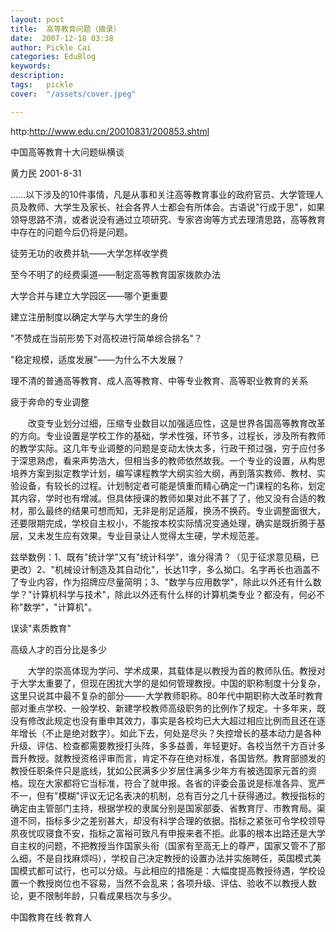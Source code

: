 ```yaml
---
layout: post  
title:  高等教育问题（摘录）  
date:  2007-12-18 03:38  
author: Pickle Cai  
categories: EduBlog  
keywords: 
description:   
tags:	pickle   
cover:  "/assets/cover.jpeg"  

---  
```

    
http:http://www.edu.cn/20010831/200853.shtml





中国高等教育十大问题纵横谈



黄力民 2001-8-31





……以下涉及的10件事情，凡是从事和关注高等教育事业的政府官员、大学管理人员及教师、大学生及家长、社会各界人士都会有所体会。古语说"行成于思"，如果领导思路不清，或者说没有通过立项研究、专家咨询等方式去理清思路，高等教育中存在的问题今后仍将是问题。





徒劳无功的收费并轨——大学怎样收学费 

至今不明了的经费渠道——制定高等教育国家拨款办法 

大学合并与建立大学园区——哪个更重要 

建立注册制度以确定大学与大学生的身份 

"不赞成在当前形势下对高校进行简单综合排名"？ 

"稳定规模，适度发展"——为什么不大发展？ 

理不清的普通高等教育、成人高等教育、中等专业教育、高等职业教育的关系 

疲于奔命的专业调整 



　　改变专业划分过细，压缩专业数目以加强适应性，这是世界各国高等教育改革的方向。专业设置是学校工作的基础，学术性强，环节多，过程长，涉及所有教师的教学实际。这几年专业调整的问题是变动太快太多，行政干预过强，穷于应付多于深思熟虑，看来声势浩大，但相当多的教师依然故我。一个专业的设置，从构思培养方案到拟定教学计划，编写课程教学大纲实验大纲，再到落实教师、教材、实验设备，有较长的过程。计划制定者可能是慎重而精心确定一门课程的名称，划定其内容，学时也有增减。但具体授课的教师如果对此不甚了了，他又没有合适的教材，那么最终的结果可想而知，无非是削足适履，换汤不换药。专业调整面很大，还要限期完成，学校自主权小，不能按本校实际情况变通处理，确实是既折腾于基层，又未发生应有效果。专业目录让人觉得太生硬，学术规范差。 

兹举数例：1、既有"统计学"又有"统计科学"，谁分得清？（见于征求意见稿，已更改）2、"机械设计制造及其自动化"，长达11字，多么拗口。名字再长也涵盖不了专业内容，作为招牌应尽量简明；3、"数学与应用数学"，除此以外还有什么数学？"计算机科学与技术"，除此以外还有什么样的计算机类专业？都没有，何必不称"数学"，"计算机"。

误读"素质教育" 

高级人才的百分比是多少 



　　大学的崇高体现为学问、学术成果，其载体是以教授为首的教师队伍。教授对于大学太重要了，但现在困扰大学的是如何管理教授。中国的职称制度十分复杂，这里只说其中最不复杂的部分——-大学教师职称。80年代中期职称大改革时教育部对重点学校、一般学校、新建学校教师高级职务的比例作了规定。十多年来，既没有修改此规定也没有重申其效力，事实是各校均已大大超过相应比例而且还在逐年增长（不止是绝对数字）。如此下去，何处是尽头？失控增长的基本动力是各种升级、评估、检查都需要教授打头阵，多多益善，年轻更好。各校当然千方百计多晋升教授。就教授资格评审而言，肯定不存在绝对标准，各国皆然。教育部颁发的教授任职条件只是底线，犹如公民满多少岁居住满多少年方有被选国家元首的资格。现在大家都将它当标准，符合了就申报。各省的评委会虽说是标准各异、宽严不一，但有"模糊"评议无记名表决的机制，总有百分之几十获得通过。教授指标的确定由主管部门主持，根据学校的隶属分别是国家部委、省教育厅、市教育局。渠道不同，指标多少之差别甚大，却没有科学合理的依据。指标之紧张可令学校领导夙夜忧叹寝食不安，指标之富裕可致凡有申报来者不拒。此事的根本出路还是大学自主权的问题，不把教授当作国家头衔（国家有至高无上的尊严，国家又管不了那么细，不是自找麻烦吗），学校自己决定教授的设置办法并实施聘任，英国模式美国模式都可试行，也可以分级。与此相应的措施是：大幅度提高教授待遇，学校设置一个教授岗位也不容易，当然不会乱来；各项升级、评估、验收不以教授人数论，更不限制年龄，只看成果档次与多少。

		    
 中国教育在线·教育人

